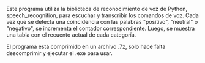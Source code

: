 Este programa utiliza la biblioteca de reconocimiento de voz de Python, speech_recognition, para escuchar y transcribir los comandos de voz. 
Cada vez que se detecta una coincidencia con las palabras "positivo", "neutral" o "negativo", se incrementa el contador correspondiente. 
Luego, se muestra una tabla con el recuento actual de cada categoría.

El programa está comprimido en un archivo .7z, solo hace falta descomprimir y ejecutar el .exe para usar.

